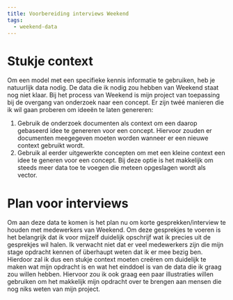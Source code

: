 ```yaml
---
title: Voorbereiding interviews Weekend
tags:
  - weekend-data
---
```

# Stukje context
Om een model met een specifieke kennis informatie te gebruiken, heb je natuurlijk data nodig. De data die ik nodig zou hebben van Weekend staat nog niet klaar. Bij het process van Weekend is mijn project van toepassing bij de overgang van onderzoek naar een concept. Er zijn twéé manieren die ik wil gaan proberen om ideeën te laten genereren:
1. Gebruik de onderzoek documenten als context om een daarop gebaseerd idee te genereren voor een concept. Hiervoor zouden er documenten meegegeven moeten worden wanneer er een nieuwe context gebruikt wordt.
2. Gebruik al eerder uitgewerkte concepten om met een kleine context een idee te generen voor een concept. Bij deze optie is het makkelijk om steeds meer data toe te voegen die meteen opgeslagen wordt als vector. 

# Plan voor interviews
Om aan deze data te komen is het plan nu om korte gesprekken/interview te houden met medewerkers van Weekend. Om deze gesprekjes te voeren is het belangrijk dat ik voor mijzelf duidelijk opschrijf wat ik precies uit de gesprekjes wil halen. Ik verwacht niet dat er veel medewerkers zijn die mijn stage opdracht kennen of überhaupt weten dat ik er mee bezig ben. Hierdoor zal ik dus een stukje context moeten creëren om duidelijk te maken wat mijn opdracht is en wat het einddoel is van de data die ik graag zou willen hebben. Hiervoor zou ik ook graag een paar illustraties willen gebruiken om het makkelijk mijn opdracht over te brengen aan mensen die nog niks weten van mijn project.